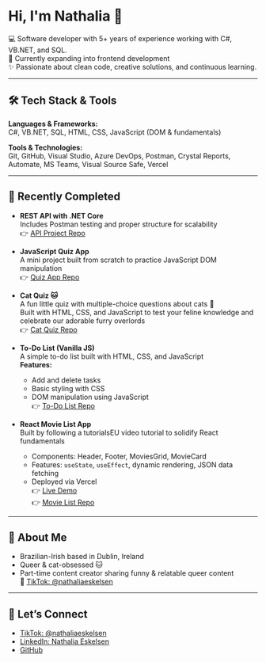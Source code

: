 # Hi, I'm Nathalia 👋

💻 Software developer with 5+ years of experience working with C#, VB.NET, and SQL.  
🌱 Currently expanding into frontend development  
✨ Passionate about clean code, creative solutions, and continuous learning.

---

## 🛠️ Tech Stack & Tools

**Languages & Frameworks:**  
C#, VB.NET, SQL, HTML, CSS, JavaScript (DOM & fundamentals)

**Tools & Technologies:**  
Git, GitHub, Visual Studio, Azure DevOps, Postman, Crystal Reports, Automate, MS Teams, Visual Source Safe, Vercel

---

## 📌 Recently Completed

- **REST API with .NET Core**  
  Includes Postman testing and proper structure for scalability  
  👉 [API Project Repo](https://github.com/nathaliaeskelsen/rest-api-dotnet-core)

- **JavaScript Quiz App**  
  A mini project built from scratch to practice JavaScript DOM manipulation  
  👉 [Quiz App Repo](https://github.com/nathaliaeskelsen/quiz-app)

- **Cat Quiz 🐱**  
  A fun little quiz with multiple-choice questions about cats 🐾  
  Built with HTML, CSS, and JavaScript to test your feline knowledge and celebrate our adorable furry overlords  
  👉 [Cat Quiz Repo](https://github.com/NathaliaEskelsen/cat-quiz)

- **To-Do List (Vanilla JS)**  
  A simple to-do list built with HTML, CSS, and JavaScript  
  **Features:**  
  - Add and delete tasks  
  - Basic styling with CSS  
  - DOM manipulation using JavaScript  
  👉 [To-Do List Repo](https://github.com/NathaliaEskelsen/todo-list-vanilla-js)

- **React Movie List App**  
  Built by following a tutorialsEU video tutorial to solidify React fundamentals  
  - Components: Header, Footer, MoviesGrid, MovieCard  
  - Features: `useState`, `useEffect`, dynamic rendering, JSON data fetching  
  - Deployed via Vercel  
  👉 [Live Demo](https://movie-list-gold-six.vercel.app/)  
  👉 [Movie List Repo](https://github.com/nathaliaeskelsen/movie-list)

---

## 🐾 About Me

- Brazilian-Irish based in Dublin, Ireland
- Queer & cat-obsessed 🐱  
- Part-time content creator sharing funny & relatable queer content  
  🎥 [TikTok: @nathaliaeskelsen](https://www.tiktok.com/@nathaliaeskelsen)

---

## 🔗 Let’s Connect

- [TikTok: @nathaliaeskelsen](https://www.tiktok.com/@nathaliaeskelsen)  
- [LinkedIn: Nathalia Eskelsen](https://www.linkedin.com/in/nathaliaeskelsen/)  
- [GitHub](https://github.com/nathaliaeskelsen)
